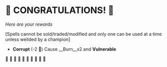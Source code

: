 # :sparkler: CONGRATULATIONS! :sparkler: 
*Here are your rewards*

[Spells cannot be sold/traded/modified and only one can be used at a time unless weilded by a champion]

- **Corrupt** (-2 :large_blue_diamond:) Cause __Burn__x2 and __Vulnerable__

:sparkler: :sparkler: :sparkler: :sparkler: :sparkler: :sparkler: :sparkler: :sparkler: :sparkler: :sparkler: 